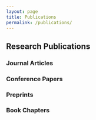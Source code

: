 ```yaml
---
layout: page
title: Publications
permalink: /publications/
---
```


## Research Publications

### Journal Articles

### Conference Papers

### Preprints

### Book Chapters
